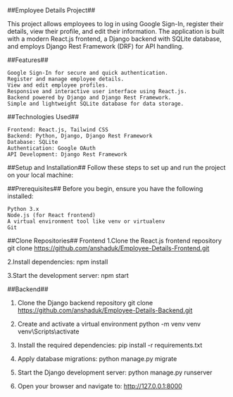 ##Employee Details Project##

This project allows employees to log in using Google Sign-In, register their details, view their profile, and edit their information. The application is built with a modern React.js frontend, a Django backend with SQLite database, and employs Django Rest Framework (DRF) for API handling.

##Features##

    Google Sign-In for secure and quick authentication.
    Register and manage employee details.
    View and edit employee profiles.
    Responsive and interactive user interface using React.js.
    Backend powered by Django and Django Rest Framework.
    Simple and lightweight SQLite database for data storage.

##Technologies Used##

    Frontend: React.js, Tailwind CSS
    Backend: Python, Django, Django Rest Framework
    Database: SQLite
    Authentication: Google OAuth
    API Development: Django Rest Framework

##Setup and Installation##
Follow these steps to set up and run the project on your local machine:

##Prerequisites##
Before you begin, ensure you have the following installed:

    Python 3.x
    Node.js (for React frontend)
    A virtual environment tool like venv or virtualenv
    Git

##Clone Repositories##
Frontend
1.Clone the React.js frontend repository
git clone https://github.com/anshaduk/Employee-Details-Frontend.git

2.Install dependencies:
npm install

3.Start the development server:
npm start



##Backend##
1. Clone the Django backend repository
git clone https://github.com/anshaduk/Employee-Details-Backend.git

2. Create and activate a virtual environment
python -m venv venv
venv\Scripts\activate

3. Install the required dependencies:
pip install -r requirements.txt

4. Apply database migrations:
python manage.py migrate

5. Start the Django development server:
python manage.py runserver

6. Open your browser and navigate to: http://127.0.0.1:8000







